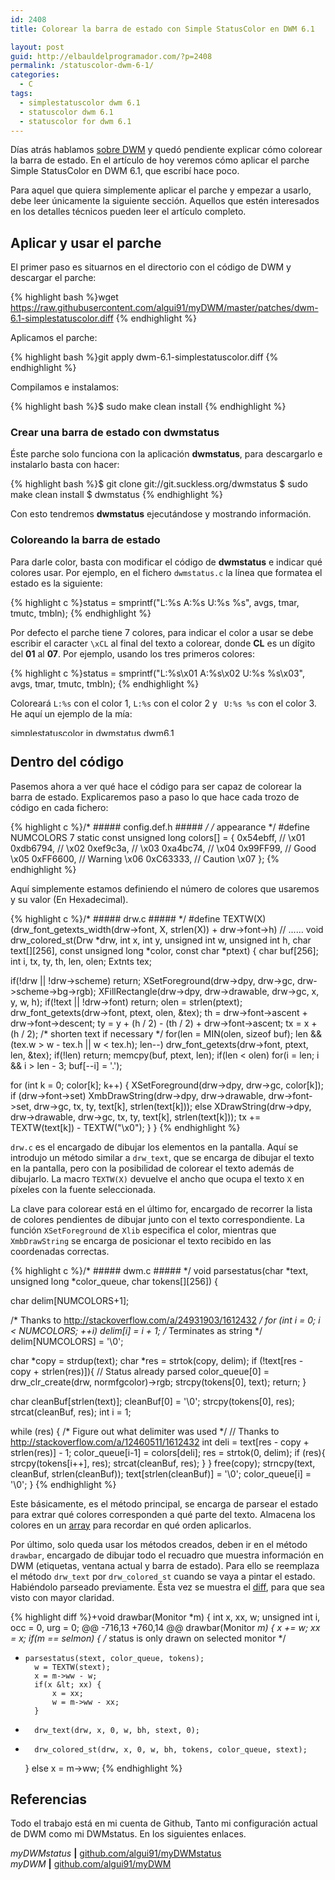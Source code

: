 ```yaml
---
id: 2408
title: Colorear la barra de estado con Simple StatusColor en DWM 6.1

layout: post
guid: http://elbauldelprogramador.com/?p=2408
permalink: /statuscolor-dwm-6-1/
categories:
  - C
tags:
  - simplestatuscolor dwm 6.1
  - statuscolor dwm 6.1
  - statuscolor for dwm 6.1
---
```

Días atrás hablamos [sobre DWM][1] y quedó pendiente explicar cómo colorear la barra de estado. En el artículo de hoy veremos cómo aplicar el parche Simple StatusColor en DWM 6.1, que escribí hace poco. 

<!--more-->

Para aquel que quiera simplemente aplicar el parche y empezar a usarlo, debe leer únicamente la siguiente sección. Aquellos que estén interesados en los detalles técnicos pueden leer el artículo completo.

## Aplicar y usar el parche

El primer paso es situarnos en el directorio con el código de DWM y descargar el parche:

{% highlight bash %}wget https://raw.githubusercontent.com/algui91/myDWM/master/patches/dwm-6.1-simplestatuscolor.diff
{% endhighlight %}

Aplicamos el parche:

{% highlight bash %}git apply dwm-6.1-simplestatuscolor.diff
{% endhighlight %}

Compilamos e instalamos:

{% highlight bash %}$ sudo make clean install
{% endhighlight %}

### Crear una barra de estado con dwmstatus

Éste parche solo funciona con la aplicación **dwmstatus**, para descargarlo e instalarlo basta con hacer:

{% highlight bash %}$ git clone git://git.suckless.org/dwmstatus
$ sudo make clean install
$ dwmstatus
{% endhighlight %}

Con esto tendremos **dwmstatus** ejecutándose y mostrando información.

### Coloreando la barra de estado

Para darle color, basta con modificar el código de **dwmstatus** e indicar qué colores usar. Por ejemplo, en el fichero `dwmstatus.c` la línea que formatea el estado es la siguiente:

{% highlight c %}status = smprintf("L:%s A:%s U:%s %s", avgs, tmar, tmutc, tmbln);
{% endhighlight %}

Por defecto el parche tiene 7 colores, para indicar el color a usar se debe escribir el caracter `\xCL` al final del texto a colorear, donde **CL** es un dígito del **01** al **07**. Por ejemplo, usando los tres primeros colores:

{% highlight c %}status = smprintf("L:%s\x01 A:%s\x02 U:%s %s\x03", avgs, tmar, tmutc, tmbln);
{% endhighlight %}

Coloreará `L:%s` con el color 1, `L:%s` con el color 2 y ` U:%s %s` con el color 3. He aquí un ejemplo de la mía:

[<img src="http://elbauldelprogramador.com/content/uploads/2014/07/simplestatuscolor-in-dwmstatus-dwm6.1.png" alt="simplestatuscolor in dwmstatus dwm6.1" width="702" height="13" class="aligncenter size-full wp-image-2410" />][2]

## Dentro del código

Pasemos ahora a ver qué hace el código para ser capaz de colorear la barra de estado. Explicaremos paso a paso lo que hace cada trozo de código en cada fichero:

{% highlight c %}/* ##### config.def.h ##### */
 /* appearance */
#define NUMCOLORS 7
static const unsigned long colors[] = {
    0x54ebff,   // \x01
    0xdb6794,   // \x02
    0xef9c3a,   // \x03
    0xa4bc74,   // \x04
    0x99FF99,   // Good \x05
    0xFF6600,   // Warning \x06
    0xC63333,   // Caution \x07
};
{% endhighlight %}

Aquí simplemente estamos definiendo el número de colores que usaremos y su valor (En Hexadecimal).

{% highlight c %}/* ##### drw.c ##### */
#define TEXTW(X)                (drw_font_getexts_width(drw->font, X, strlen(X)) + drw->font->h)
// ......
void
drw_colored_st(Drw *drw, int x, int y, unsigned int w, unsigned int h, char text[][256], const unsigned long *color, const char *ptext) {
  char buf[256];
  int i, tx, ty, th, len, olen;
  Extnts tex;

  if(!drw || !drw->scheme)
    return;
  XSetForeground(drw->dpy, drw->gc, drw->scheme->bg->rgb);
  XFillRectangle(drw->dpy, drw->drawable, drw->gc, x, y, w, h);
  if(!text || !drw->font)
    return;
  olen = strlen(ptext);
  drw_font_getexts(drw->font, ptext, olen, &tex);
  th = drw->font->ascent + drw->font->descent;
  ty = y + (h / 2) - (th / 2) + drw->font->ascent;
  tx = x + (h / 2);
  /* shorten text if necessary */
  for(len = MIN(olen, sizeof buf); len && (tex.w > w - tex.h || w &lt; tex.h); len--)
    drw_font_getexts(drw->font, ptext, len, &tex);
  if(!len)
    return;
  memcpy(buf, ptext, len);
  if(len &lt; olen)
    for(i = len; i && i > len - 3; buf[--i] = '.');

  for (int k = 0; color[k]; k++) {
    XSetForeground(drw->dpy, drw->gc, color[k]);
    if (drw->font->set)
      XmbDrawString(drw->dpy, drw->drawable, drw->font->set, drw->gc, tx, ty,
                    text[k], strlen(text[k]));
    else
      XDrawString(drw->dpy, drw->drawable, drw->gc, tx, ty, text[k], strlen(text[k]));
    tx += TEXTW(text[k]) - TEXTW("\x0");
  }
}
{% endhighlight %}

`drw.c` es el encargado de dibujar los elementos en la pantalla. Aquí se introdujo un método similar a `drw_text`, que se encarga de dibujar el texto en la pantalla, pero con la posibilidad de colorear el texto además de dibujarlo. La macro `TEXTW(X)` devuelve el ancho que ocupa el texto `X` en píxeles con la fuente seleccionada.

La clave para colorear está en el último for, encargado de recorrer la lista de colores pendientes de dibujar junto con el texto correspondiente. La función `XSetForeground` de `Xlib` especifica el color, mientras que `XmbDrawString` se encarga de posicionar el texto recibido en las coordenadas correctas.

{% highlight c %}/* ##### dwm.c ##### */
void
parsestatus(char *text, unsigned long *color_queue, char tokens[][256]) {

  char delim[NUMCOLORS+1];

  /* Thanks to http://stackoverflow.com/a/24931903/1612432 */
  for (int i = 0; i &lt; NUMCOLORS; ++i)
      delim[i] = i + 1;
  /* Terminates as string */
  delim[NUMCOLORS] = '\0';

  char *copy = strdup(text);
  char *res = strtok(copy, delim);
  if (!text[res - copy + strlen(res)]){
    // Status already parsed
    color_queue[0] = drw_clr_create(drw, normfgcolor)->rgb;
    strcpy(tokens[0], text);
    return;
  }

  char cleanBuf[strlen(text)];
  cleanBuf[0] = '\0';
  strcpy(tokens[0], res);
  strcat(cleanBuf, res);
  int i = 1;

  while (res) {
    /* Figure out what delimiter was used */
    // Thanks to http://stackoverflow.com/a/12460511/1612432
    int deli = text[res - copy + strlen(res)] - 1;
    color_queue[i-1] = colors[deli];
    res = strtok(0, delim);
    if (res){
      strcpy(tokens[i++], res);
      strcat(cleanBuf, res);
    }
  }
  free(copy);
  strncpy(text, cleanBuf, strlen(cleanBuf));
  text[strlen(cleanBuf)] = '\0';
  color_queue[i] = '\0';
}
{% endhighlight %}

Este básicamente, es el método principal, se encarga de parsear el estado para extrar qué colores corresponden a qué parte del texto. Almacena los colores en un [array][3] para recordar en qué orden aplicarlos.

Por último, solo queda usar los métodos creados, deben ir en el método `drawbar`, encargado de dibujar todo el recuadro que muestra información en DWM (etiquetas, ventana actual y barra de estado). Para ello se reemplaza el método `drw_text` por `drw_colored_st` cuando se vaya a pintar el estado. Habiéndolo parseado previamente. Ésta vez se muestra el [diff][4], para que sea visto con mayor claridad.

{% highlight diff %}+void
 drawbar(Monitor *m) {
 	int x, xx, w;
 	unsigned int i, occ = 0, urg = 0;
@@ -716,13 +760,14 @@ drawbar(Monitor *m) {
 	x += w;
 	xx = x;
 	if(m == selmon) { /* status is only drawn on selected monitor */
+	  parsestatus(stext, color_queue, tokens);
 		w = TEXTW(stext);
 		x = m->ww - w;
 		if(x &lt; xx) {
 			x = xx;
 			w = m->ww - xx;
 		}
-		drw_text(drw, x, 0, w, bh, stext, 0);
+		drw_colored_st(drw, x, 0, w, bh, tokens, color_queue, stext);
 	}
 	else
 		x = m->ww;
{% endhighlight %}

## Referencias

Todo el trabajo está en mi cuenta de Github, Tanto mi configuración actual de DWM como mi DWMstatus. En los siguientes enlaces.

*myDWMstatus* **|** <a href="https://github.com/algui91/myDWMstatus" target="_blank">github.com/algui91/myDWMstatus</a>  
*myDWM* **|** <a href="https://github.com/algui91/myDWM" target="_blank">github.com/algui91/myDWM</a>



 [1]: http://elbauldelprogramador.com/instalar-y-configurar-dwm-el-gestor-de-ventanas-mas-eficiente/ "Instalar y configurar DWM, el gestor de ventanas más eficiente"
 [2]: http://elbauldelprogramador.com/content/uploads/2014/07/simplestatuscolor-in-dwmstatus-dwm6.1.png
 [3]: http://elbauldelprogramador.com/clases-y-objetos-arrays/ "Clases y Objetos – Arrays"
 [4]: http://elbauldelprogramador.com/mini-tutorial-y-chuleta-de-comandos-git/ "Git: Mini Tutorial y chuleta de comandos"